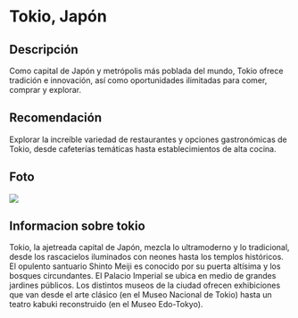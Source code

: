 # Tokio, Japón

## Descripción
Como capital de Japón y metrópolis más poblada del mundo, Tokio ofrece tradición e innovación, así como oportunidades ilimitadas para comer, comprar y explorar.

## Recomendación
Explorar la increíble variedad de restaurantes y opciones gastronómicas de Tokio, desde cafeterías temáticas hasta establecimientos de alta cocina.

## Foto
![](https://plus.unsplash.com/premium_photo-1661914240950-b0124f20a5c1?fm=jpg&q=60&w=3000&ixlib=rb-4.0.3&ixid=M3wxMjA3fDB8MHxzZWFyY2h8MXx8dG9raW8lMjB0b3dlcnxlbnwwfHwwfHx8MA%3D%3D)

## Informacion sobre tokio
Tokio, la ajetreada capital de Japón, mezcla lo ultramoderno y lo tradicional, desde los rascacielos iluminados con neones hasta los templos históricos. El opulento santuario Shinto Meiji es conocido por su puerta altísima y los bosques circundantes. El Palacio Imperial se ubica en medio de grandes jardines públicos. Los distintos museos de la ciudad ofrecen exhibiciones que van desde el arte clásico (en el Museo Nacional de Tokio) hasta un teatro kabuki reconstruido (en el Museo Edo-Tokyo).
